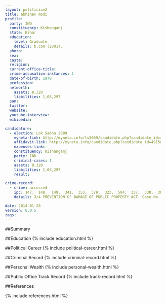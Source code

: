```yaml
---
layout: politician2
title: abhinav modi
profile: 
  party: IND
  constituency: Kishanganj
  state: Bihar
  education: 
    level: Graduate
    details: b.com (2001).
  photo: 
  sex: 
  caste: 
  religion: 
  current-office-title: 
  crime-accusation-instances: 1
  date-of-birth: 1978
  profession: 
  networth: 
    assets: 9,320
    liabilities: 1,03,297
  pan: 
  twitter: 
  website: 
  youtube-interview: 
  wikipedia: 

candidature: 
  - election: Lok Sabha 2009
    myneta-link: http://myneta.info/ls2009/candidate.php?candidate_id=4915
    affidavit-link: http://myneta.info/candidate.php?candidate_id=4915&scan=original
    expenses-link: 
    constituency: Kishanganj 
    party: IND
    criminal-cases: 1
    assets: 9,320
    liabilities: 1,03,297
    result:  

crime-record: 
  - crime: accussed
    ipc: 147,  148,  149,  341,  353,  379,  323,  504,  337,  338,  384,  385,  386,  109,  152,  120B
    details: 3/4 PREVENTION OF DAMAGE OF PUBLIC PROPERTY ACT. Case No. 98/01 

date: 2014-01-28
version: 0.0.5
tags: 
---
```

##Summary


##Education
{% include education.html %}


##Political Career
{% include political-career.html %}


##Criminal Record
{% include criminal-record.html %}


##Personal Wealth
{% include personal-wealth.html %}


##Public Office Track Record
{% include track-record.html %}


##References


{% include references.html %}